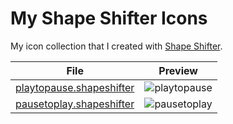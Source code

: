 # My Shape Shifter Icons
My icon collection that I created with [Shape Shifter](https://shapeshifter.design/).

|File|Preview|
|--|--|
|[playtopause.shapeshifter](https://github.com/ozgurg/my-shapeshifter-icons/blob/master/icons/playtopause.shapeshifter)|![playtopause](https://raw.githubusercontent.com/ozgurg/my-shapeshifter-icons/master/previews/playtopause.gif)
|[pausetoplay.shapeshifter](https://github.com/ozgurg/my-shapeshifter-icons/blob/master/icons/pausetoplay.shapeshifter)|![pausetoplay](https://raw.githubusercontent.com/ozgurg/my-shapeshifter-icons/master/previews/pausetoplay.gif)|
